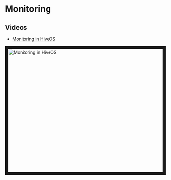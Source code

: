 # Monitoring

## Videos

- <a href="https://www.youtube.com/watch?v=PIONb1OMEvY">Monitoring in HiveOS</a>

<a href="http://www.youtube.com/watch?feature=player_embedded&v=PIONb1OMEvY
" target="_blank"><img src="http://img.youtube.com/vi/PIONb1OMEvY/0.jpg"
alt="Monitoring in HiveOS" width="630" height="400" border="10" /></a>
